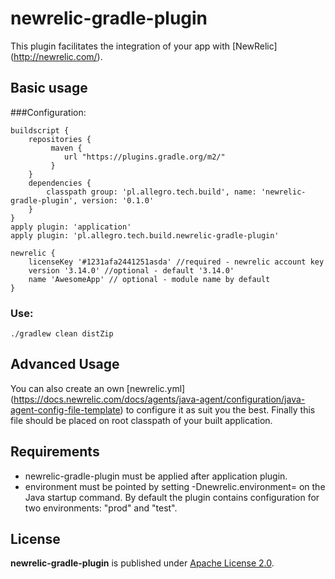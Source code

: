 newrelic-gradle-plugin
====

This plugin facilitates the integration of your app with [NewRelic] (http://newrelic.com/).

## Basic usage

###Configuration:

```
buildscript {
    repositories {
         maven {
            url "https://plugins.gradle.org/m2/"
         }
    }
    dependencies {
        classpath group: 'pl.allegro.tech.build', name: 'newrelic-gradle-plugin', version: '0.1.0'
    }
}
apply plugin: 'application'
apply plugin: 'pl.allegro.tech.build.newrelic-gradle-plugin'

newrelic {
    licenseKey '#1231afa2441251asda' //required - newrelic account key
    version '3.14.0' //optional - default '3.14.0'
    name 'AwesomeApp' // optional - module name by default
}
```

### Use:
```
./gradlew clean distZip
```

## Advanced Usage
You can also create an own [newrelic.yml] (https://docs.newrelic.com/docs/agents/java-agent/configuration/java-agent-config-file-template) to configure it as suit you the best.
Finally this file should be placed on root classpath of your built application.

## Requirements
* newrelic-gradle-plugin must be applied after application plugin.
* environment must be pointed by setting -Dnewrelic.environment= on the Java startup command. By default the plugin contains configuration for two environments: "prod" and "test".

## License

**newrelic-gradle-plugin** is published under [Apache License 2.0](http://www.apache.org/licenses/LICENSE-2.0).

